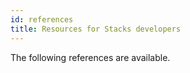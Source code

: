 ```yaml
---
id: references
title: Resources for Stacks developers
---
```


The following references are available.
